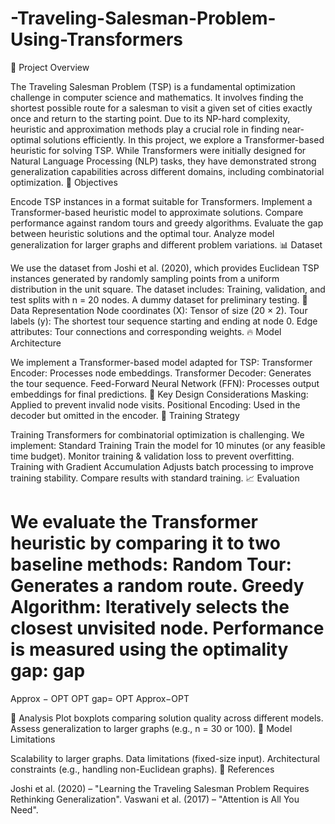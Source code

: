 # -Traveling-Salesman-Problem-Using-Transformers

📌 Project Overview

The Traveling Salesman Problem (TSP) is a fundamental optimization challenge in computer science and mathematics. It involves finding the shortest possible route for a salesman to visit a given set of cities exactly once and return to the starting point. Due to its NP-hard complexity, heuristic and approximation methods play a crucial role in finding near-optimal solutions efficiently.
In this project, we explore a Transformer-based heuristic for solving TSP. While Transformers were initially designed for Natural Language Processing (NLP) tasks, they have demonstrated strong generalization capabilities across different domains, including combinatorial optimization.
🎯 Objectives

Encode TSP instances in a format suitable for Transformers.
Implement a Transformer-based heuristic model to approximate solutions.
Compare performance against random tours and greedy algorithms.
Evaluate the gap between heuristic solutions and the optimal tour.
Analyze model generalization for larger graphs and different problem variations.
📊 Dataset

We use the dataset from Joshi et al. (2020), which provides Euclidean TSP instances generated by randomly sampling points from a uniform distribution in the unit square.
The dataset includes:
Training, validation, and test splits with n = 20 nodes.
A dummy dataset for preliminary testing.
📌 Data Representation
Node coordinates (X): Tensor of size (20 × 2).
Tour labels (y): The shortest tour sequence starting and ending at node 0.
Edge attributes: Tour connections and corresponding weights.
🔥 Model Architecture

We implement a Transformer-based model adapted for TSP:
Transformer Encoder: Processes node embeddings.
Transformer Decoder: Generates the tour sequence.
Feed-Forward Neural Network (FFN): Processes output embeddings for final predictions.
🔑 Key Design Considerations
Masking: Applied to prevent invalid node visits.
Positional Encoding: Used in the decoder but omitted in the encoder.
🚀 Training Strategy

Training Transformers for combinatorial optimization is challenging. We implement:
Standard Training
Train the model for 10 minutes (or any feasible time budget).
Monitor training & validation loss to prevent overfitting.
Training with Gradient Accumulation
Adjusts batch processing to improve training stability.
Compare results with standard training.
📈 Evaluation

We evaluate the Transformer heuristic by comparing it to two baseline methods:
Random Tour: Generates a random route.
Greedy Algorithm: Iteratively selects the closest unvisited node.
Performance is measured using the optimality gap:
gap
=
Approx
−
OPT
OPT
gap= 
OPT
Approx−OPT
​	
 
🔎 Analysis
Plot boxplots comparing solution quality across different models.
Assess generalization to larger graphs (e.g., n = 30 or 100).
📌 Model Limitations

Scalability to larger graphs.
Data limitations (fixed-size input).
Architectural constraints (e.g., handling non-Euclidean graphs).
📜 References

Joshi et al. (2020) – "Learning the Traveling Salesman Problem Requires Rethinking Generalization".
Vaswani et al. (2017) – "Attention is All You Need".
